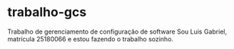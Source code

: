 # trabalho-gcs
Trabalho de gerenciamento de configuração de software
Sou Luis Gabriel, matrícula 25180066 e estou fazendo o trabalho sozinho.